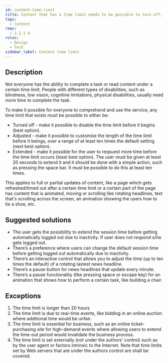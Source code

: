 ```yaml
---
id: content-time-limit
title: Content that has a time limit needs to be possible to turn off, adjust or extend
tags:
  - Content
reqs:
  - 2.2.1 A
roles:
  - Design
  - Tech
sidebar_label: Content time limit
---
```


## Description

Not everyone has the ability to complete a task or read content under a certain time limit. People with different types of disabilities, such as blindness, low vision, cognitive limitations, physical disabilities, usually need more time to complete the task.

To make it possible for everyone to comprehend and use the service, any time limit that exists must be possible to either be:

- Turned off - make it possible to disable the time limit before it begins (best option).
- Adjusted - make it possible to customise the length of the time limit before it beings, over a range of at least ten times the default setting (next best option).
- Extended - make it possible for the user to reqsuest more time before the time limit occurs (least best option). The user must be given at least 20 seconds to extend it and it should be done with a simple action, such as pressing the space bar. It must be possible to do this at least ten times.

This applies to full or partial updates of content, like a page which gets refreshed/timed out after a certain time limit or a certain part of the page has content that is animated, moving or scrolling like rotating headlines, text that's scrolling across the screen, an animation showing the users how to tie a shoe, etc.

## Suggested solutions

- The user gets the possibility to extend the session time before getting automatically logged out due to inactivity. If user does not respond s/he gets logged out.
- There’s a preference where users can change the default session time before getting logged out automatically due to inactivity.
- There’s an interactive control that allows you to adjust the time (up to ten times the default) of a rotating lastest news headline.
- There’s a pause button for news headlines that update every minute.
- There’s a pause functionality (like pressing space or escape key) for an animation that shows how to perform a certain task, like building a chair.

## Exceptions

1. The time limit is longer than 20 hours
2. The time limit is due to real-time events, like bidding in an online auction where additional time would be unfair.
3. The time limit is essential for business, such as an online ticket-purchasing site for high-demand events where allowing users to extend the time-out period would invalidate the business process.
4. The time limit is set externally (not under the authors’ control) such as by the user agent or factors intrinsic to the Internet. Note that time limits set by Web servers that are under the authors control are shall be covered.
